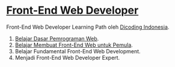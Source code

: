 # [Front-End Web Developer](https://www.dicoding.com/learningpaths/22)
Front-End Web Developer Learning Path oleh [Dicoding Indonesia](https://www.dicoding.com).  
1. [Belajar Dasar Pemrograman Web](https://github.com/virgiawankusuma/Front-End-Web-Developer/tree/Belajar-Dasar-Pemrograman-Web).  
2. [Belajar Membuat Front-End Web untuk Pemula](https://github.com/virgiawankusuma/Front-End-Web-Developer/tree/Belajar-Membuat-Front-End-Web-untuk-Pemula).  
3. Belajar Fundamental Front-End Web Development.  
4. Menjadi Front-End Web Developer Expert.  
